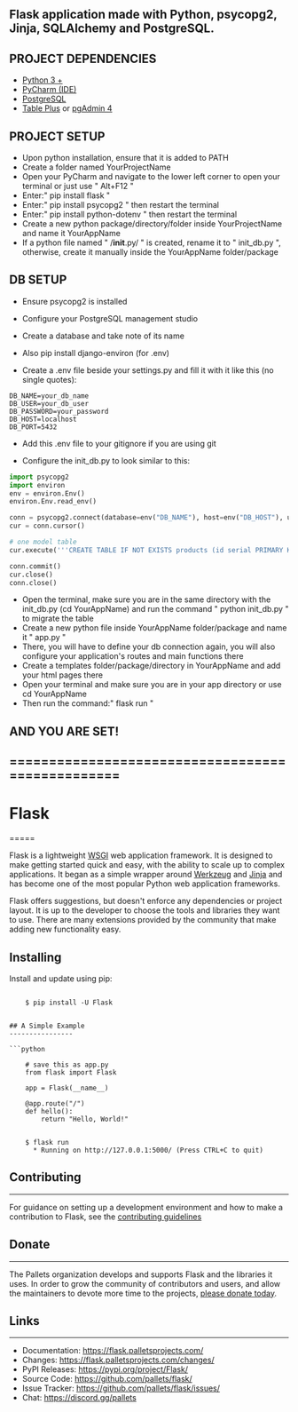## Flask application made with Python, psycopg2, Jinja, SQLAlchemy and PostgreSQL.

## PROJECT DEPENDENCIES
- [Python 3 +](https://www.python.org/downloads/)
- [PyCharm (IDE)](https://www.jetbrains.com/pycharm/download/?section=windows)
- [PostgreSQL](https://www.enterprisedb.com/downloads/postgres-postgresql-downloads)
- [Table Plus](https://tableplus.com/windows) or [pgAdmin 4](https://www.pgadmin.org/download/pgadmin-4-windows/)

## PROJECT SETUP
- Upon python installation, ensure that it is added to PATH
- Create a folder named YourProjectName
- Open your PyCharm and navigate to the lower left corner to open your terminal or just use " Alt+F12 "
- Enter:" pip install flask "
- Enter:" pip install psycopg2 " then restart the terminal
- Enter:" pip install python-dotenv " then restart the terminal
- Create a new python package/directory/folder inside YourProjectName and name it YourAppName
- If a python file named " /__init__.py/ " is created, rename it to " init_db.py ", otherwise, create it manually inside the YourAppName folder/package

## DB SETUP
- Ensure psycopg2 is installed
- Configure your PostgreSQL management studio
- Create a database and take note of its name

- Also pip install django-environ (for .env)
- Create a .env file beside your settings.py and fill it with it like this (no single quotes):
```
DB_NAME=your_db_name
DB_USER=your_db_user
DB_PASSWORD=your_password
DB_HOST=localhost
DB_PORT=5432
```
- Add this .env file to your gitignore if you are using git

- Configure the init_db.py to look similar to this:
```python
import psycopg2
import environ
env = environ.Env()
environ.Env.read_env()

conn = psycopg2.connect(database=env("DB_NAME"), host=env("DB_HOST"), user=env("DB_USER"), password=env("DB_PASSWORD"), port=env("DB_PORT"))
cur = conn.cursor()

# one model table
cur.execute('''CREATE TABLE IF NOT EXISTS products (id serial PRIMARY KEY, name varchar(100), variant integer, qty integer, price float, description varchar(255));''')

conn.commit()
cur.close()
conn.close()
```
- Open the terminal, make sure you are in the same directory with the init_db.py (cd YourAppName) and run the command " python init_db.py " to migrate the table
- Create a new python file inside YourAppName folder/package and name it " app.py "
- There, you will have to define your db connection again, you will also configure your application's routes and main functions there
- Create a templates folder/package/directory in YourAppName and add your html pages there
- Open your terminal and make sure you are in your app directory or use cd YourAppName
- Then run the command:" flask run "

## AND YOU ARE SET!

## =================================================

# Flask
=====

Flask is a lightweight [WSGI](https://wsgi.readthedocs.io/) web application framework. It is designed
to make getting started quick and easy, with the ability to scale up to
complex applications. It began as a simple wrapper around [Werkzeug](https://werkzeug.palletsprojects.com/)
and [Jinja](https://jinja.palletsprojects.com/) and has become one of the most popular Python web
application frameworks.

Flask offers suggestions, but doesn't enforce any dependencies or
project layout. It is up to the developer to choose the tools and
libraries they want to use. There are many extensions provided by the
community that make adding new functionality easy.


## Installing

Install and update using pip:

```

    $ pip install -U Flask


## A Simple Example
----------------

```python

    # save this as app.py
    from flask import Flask

    app = Flask(__name__)

    @app.route("/")
    def hello():
        return "Hello, World!"
```

```

    $ flask run
      * Running on http://127.0.0.1:5000/ (Press CTRL+C to quit)
```


## Contributing
------------

For guidance on setting up a development environment and how to make a
contribution to Flask, see the [contributing guidelines](https://github.com/pallets/flask/blob/main/CONTRIBUTING.rst)


## Donate
------

The Pallets organization develops and supports Flask and the libraries
it uses. In order to grow the community of contributors and users, and
allow the maintainers to devote more time to the projects, [please
donate today](https://palletsprojects.com/donate).


## Links
-----

-   Documentation: https://flask.palletsprojects.com/
-   Changes: https://flask.palletsprojects.com/changes/
-   PyPI Releases: https://pypi.org/project/Flask/
-   Source Code: https://github.com/pallets/flask/
-   Issue Tracker: https://github.com/pallets/flask/issues/
-   Chat: https://discord.gg/pallets
